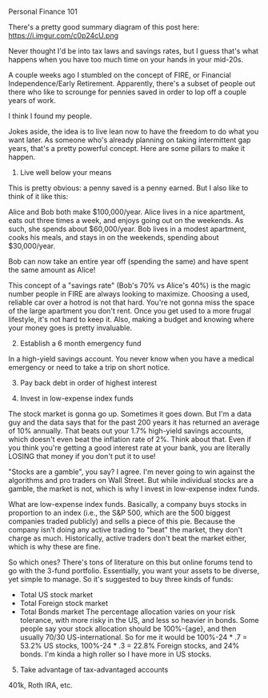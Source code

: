 Personal Finance 101  
  
There's a pretty good summary diagram of this post here: https://i.imgur.com/c0p24cU.png  
  
Never thought I'd be into tax laws and savings rates, but I guess that's what happens when you have too much time on your hands in your mid-20s.  
  
A couple weeks ago I stumbled on the concept of FIRE, or Financial Independence/Early Retirement. Apparently, there's a subset of people out there who like to scrounge for pennies saved in order to lop off a couple years of work.  
  
I think I found my people.  
  
Jokes aside, the idea is to live lean now to have the freedom to do what you want later. As someone who's already planning on taking intermittent gap years, that's a pretty powerful concept. Here are some pillars to make it happen.  
  
1. Live well below your means  
  
This is pretty obvious: a penny saved is a penny earned. But I also like to think of it like this:   
  
Alice and Bob both make $100,000/year. Alice lives in a nice apartment, eats out three times a week, and enjoys going out on the weekends. As such, she spends about $60,000/year. Bob lives in a modest apartment, cooks his meals, and stays in on the weekends, spending about $30,000/year.  
  
Bob can now take an entire year off (spending the same) and have spent the same amount as Alice!  
  
This concept of a "savings rate" (Bob's 70% vs Alice's 40%) is the magic number people in FIRE are always looking to maximize. Choosing a used, reliable car over a hotrod is not that hard. You're not gonna miss the space of the large apartment you don't rent. Once you get used to a more frugal lifestyle, it's not hard to keep it. Also, making a budget and knowing where your money goes is pretty invaluable.
  
2. Establish a 6 month emergency fund  
  
In a high-yield savings account. You never know when you have a medical emergency or need to take a trip on short notice.  
  
3. Pay back debt in order of highest interest
  
4. Invest in low-expense index funds  
  
The stock market is gonna go up. Sometimes it goes down. But I'm a data guy and the data says that for the past 200 years it has returned an average of 10% annually. That beats out your 1.7% high-yield savings accounts, which doesn't even beat the inflation rate of 2%. Think about that. Even if you think you're getting a good interest rate at your bank, you are literally LOSING that money if you don't put it to use!  
  
"Stocks are a gamble", you say? I agree. I'm never going to win against the algorithms and pro traders on Wall Street. But while individual stocks are a gamble, the market is not, which is why I invest in low-expense index funds.  
  
What are low-expense index funds. Basically, a company buys stocks in proportion to an index (i.e., the S&P 500, which are the 500 biggest companies traded publicly) and sells a piece of this pie. Because the company isn't doing any active trading to "beat" the market, they don't charge as much. Historically, active traders don't beat the market either, which is why these are fine.  
  
So which ones? There's tons of literature on this but online forums tend to go with the 3-fund portfolio. Essentially, you want your assets to be diverse, yet simple to manage. So it's suggested to buy three kinds of funds:  
  - Total US stock market  
  - Total Foreign stock market  
  - Total Bonds market
The percentage allocation varies on your risk tolerance, with more risky in the US, and less so heavier in bonds. Some people say your stock allocation should be 100%-{age}, and then usually 70/30 US-international. So for me it would be 100%-24 * .7 = 53.2% US stocks, 100%-24 * .3 = 22.8% Foreign stocks, and 24% bonds. I'm kinda a high roller so I have more in US stocks.  
  
5. Take advantage of tax-advantaged accounts  
  
401k, Roth IRA, etc.
